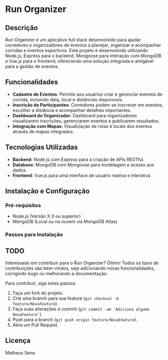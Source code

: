 # Run Organizer

## Descrição

Run Organizer é um aplicativo full stack desenvolvido para ajudar corredores e organizadores de eventos a planejar, organizar e acompanhar corridas e eventos esportivos. Este projeto é desenvolvido utilizando Node.js, Express para o backend, Mongoose para interação com MongoDB e Vue.js para o frontend, oferecendo uma solução integrada e amigável para a gestão de eventos.

## Funcionalidades

- **Cadastro de Eventos**: Permite aos usuários criar e gerenciar eventos de corrida, incluindo data, local e distâncias disponíveis.
- **Inscrição de Participantes**: Corredores podem se inscrever em eventos, escolher a distância e acompanhar detalhes importantes.
- **Dashboard do Organizador**: Dashboard para organizadores visualizarem inscrições, gerenciarem eventos e publicarem resultados.
- **Integração com Mapas**: Visualização de rotas e locais dos eventos através de mapas integrados.

## Tecnologias Utilizadas

- **Backend**: Node.js com Express para a criação de APIs RESTful.
- **Database**: MongoDB com Mongoose para modelagem e acesso aos dados.
- **Frontend**: Vue.js para uma interface de usuário reativa e interativa.

## Instalação e Configuração

### Pré-requisitos

- Node.js (Versão X.X ou superior)
- MongoDB (Local ou na nuvem via MongoDB Atlas)

### Passos para Instalação
## TODO

Interessado em contribuir para o Run Organizer? Ótimo! Todos os tipos de contribuições são bem-vindos, seja adicionando novas funcionalidades, corrigindo bugs ou melhorando a documentação.

Para contribuir, siga estes passos:

1. Faça um fork do projeto.
2. Crie uma branch para sua feature (`git checkout -b feature/NovaFeature`).
3. Faça suas alterações e commit (`git commit -am 'Adiciona alguma NovaFeature'`).
4. Push para a branch (`git push origin feature/NovaFeature`).
5. Abra um Pull Request.

## Licença
Matheus Sena
